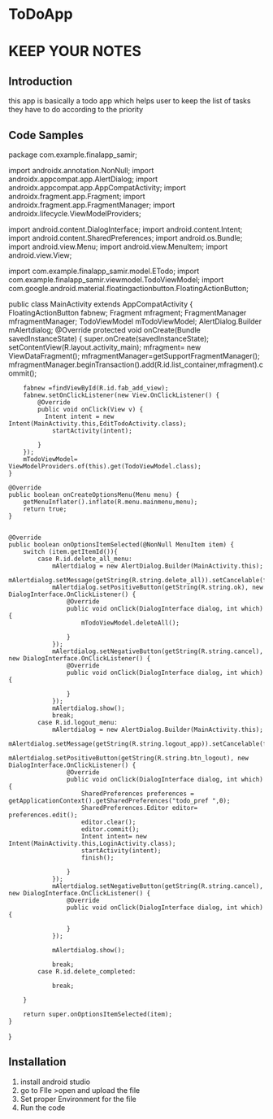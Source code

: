 # ToDoApp
# KEEP  YOUR NOTES

## Introduction

this app is basically a todo app which helps user to keep the list of tasks they have to do according to the priority

## Code Samples

package com.example.finalapp_samir;

import androidx.annotation.NonNull;
import androidx.appcompat.app.AlertDialog;
import androidx.appcompat.app.AppCompatActivity;
import androidx.fragment.app.Fragment;
import androidx.fragment.app.FragmentManager;
import androidx.lifecycle.ViewModelProviders;

import android.content.DialogInterface;
import android.content.Intent;
import android.content.SharedPreferences;
import android.os.Bundle;
import android.view.Menu;
import android.view.MenuItem;
import android.view.View;

import com.example.finalapp_samir.model.ETodo;
import com.example.finalapp_samir.viewmodel.TodoViewModel;
import com.google.android.material.floatingactionbutton.FloatingActionButton;

public class MainActivity extends AppCompatActivity {
        FloatingActionButton fabnew;
        Fragment mfragment;
        FragmentManager mfragmentManager;
        TodoViewModel mTodoViewModel;
        AlertDialog.Builder mAlertdialog;
    @Override
    protected void onCreate(Bundle savedInstanceState) {
        super.onCreate(savedInstanceState);
        setContentView(R.layout.activity_main);
        mfragment= new ViewDataFragment();
        mfragmentManager=getSupportFragmentManager();
        mfragmentManager.beginTransaction().add(R.id.list_container,mfragment).commit();

        fabnew =findViewById(R.id.fab_add_view);
        fabnew.setOnClickListener(new View.OnClickListener() {
            @Override
            public void onClick(View v) {
              Intent intent = new Intent(MainActivity.this,EditTodoActivity.class);
                startActivity(intent);

            }
        });
        mTodoViewModel= ViewModelProviders.of(this).get(TodoViewModel.class);
    }

    @Override
    public boolean onCreateOptionsMenu(Menu menu) {
        getMenuInflater().inflate(R.menu.mainmenu,menu);
        return true;
    }


    @Override
    public boolean onOptionsItemSelected(@NonNull MenuItem item) {
        switch (item.getItemId()){
            case R.id.delete_all_menu:
                mAlertdialog = new AlertDialog.Builder(MainActivity.this);
                mAlertdialog.setMessage(getString(R.string.delete_all)).setCancelable(false).setTitle(getString(R.string.app_name)).setIcon(R.mipmap.ic_launcher);
                mAlertdialog.setPositiveButton(getString(R.string.ok), new DialogInterface.OnClickListener() {
                    @Override
                    public void onClick(DialogInterface dialog, int which) {
                        mTodoViewModel.deleteAll();

                    }
                });
                mAlertdialog.setNegativeButton(getString(R.string.cancel), new DialogInterface.OnClickListener() {
                    @Override
                    public void onClick(DialogInterface dialog, int which) {

                    }
                });
                mAlertdialog.show();
                break;
            case R.id.logout_menu:
                mAlertdialog = new AlertDialog.Builder(MainActivity.this);
                mAlertdialog.setMessage(getString(R.string.logout_app)).setCancelable(false).setTitle(getString(R.string.app_name)).setIcon(R.mipmap.ic_launcher);
                mAlertdialog.setPositiveButton(getString(R.string.btn_logout), new DialogInterface.OnClickListener() {
                    @Override
                    public void onClick(DialogInterface dialog, int which) {
                        SharedPreferences preferences = getApplicationContext().getSharedPreferences("todo_pref ",0);
                        SharedPreferences.Editor editor= preferences.edit();
                        editor.clear();
                        editor.commit();
                        Intent intent= new Intent(MainActivity.this,LoginActivity.class);
                        startActivity(intent);
                        finish();

                    }
                });
                mAlertdialog.setNegativeButton(getString(R.string.cancel), new DialogInterface.OnClickListener() {
                    @Override
                    public void onClick(DialogInterface dialog, int which) {

                    }
                });

                mAlertdialog.show();

                break;
            case R.id.delete_completed:

                break;

        }

        return super.onOptionsItemSelected(item);
    }
}


## Installation

1. install android studio
2. go to FIle >open and upload the file
3. Set proper Environment for the file
4. Run the code
